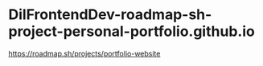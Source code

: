 # DilFrontendDev-roadmap-sh-project-personal-portfolio.github.io
https://roadmap.sh/projects/portfolio-website
